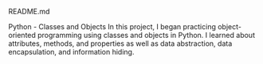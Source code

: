 README.md

Python - Classes and Objects
In this project, I began practicing object-oriented programming using classes and objects in Python. I learned about attributes, methods, and properties as well as data abstraction, data encapsulation, and information hiding.
